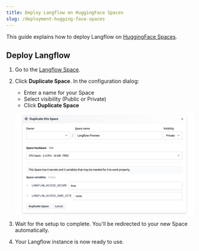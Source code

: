 ```yaml
---
title: Deploy Langflow on HuggingFace Spaces
slug: /deployment-hugging-face-spaces
---
```


This guide explains how to deploy Langflow on [HuggingFace Spaces](https://huggingface.co/spaces/).

## Deploy Langflow

1. Go to the [Langflow Space](https://huggingface.co/spaces/Langflow/Langflow?duplicate=true).

2. Click **Duplicate Space**. In the configuration dialog:
   - Enter a name for your Space
   - Select visibility (Public or Private)
   - Click **Duplicate Space**

   ![Hugging Face deployment dialog](/img/hugging-face-deployment.png)

3. Wait for the setup to complete. You'll be redirected to your new Space automatically.

4. Your Langflow instance is now ready to use.

